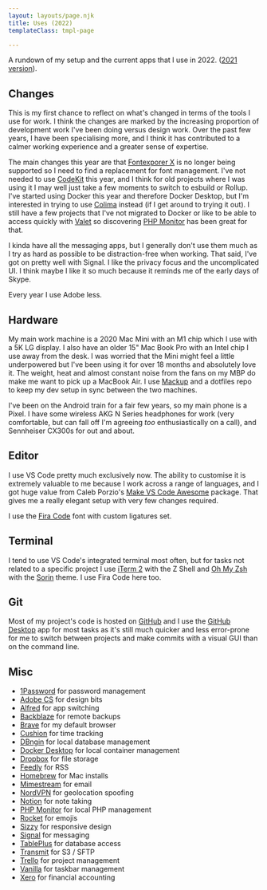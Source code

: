 ```yaml
---
layout: layouts/page.njk
title: Uses (2022)
templateClass: tmpl-page

---
```

A rundown of my setup and the current apps that I use in 2022. ([2021 version](/uses/2021/)).

## Changes

This is my first chance to reflect on what's changed in terms of the tools I use for work. I think the changes are marked by the increasing proportion of development work I've been doing versus design work. Over the past few years, I have been specialising more, and I think it has contributed to a calmer working experience and a greater sense of expertise.

The main changes this year are that [Fontexporer X](https://www.fontexplorerx.com/) is no longer being supported so I need to find a replacement for font management. I've not needed to use [CodeKit](https://codekitapp.com/) this year, and I think for old projects where I was using it I may well just take a few moments to switch to esbuild or Rollup. I've started using Docker this year and therefore Docker Desktop, but I'm interested in trying to use [Colima](https://github.com/abiosoft/colima/) instead (if I get around to trying it out). I still have a few projects that I've not migrated to Docker or like to be able to access quickly with [Valet](https://laravel.com/docs/valet) so discovering [PHP Monitor](https://github.com/nicoverbruggen/phpmon) has been great for that.

I kinda have all the messaging apps, but I generally don't use them much as I try as hard as possible to be distraction-free when working. That said, I've got on pretty well with Signal. I like the privacy focus and the uncomplicated UI. I think maybe I like it so much because it reminds me of the early days of Skype.

Every year I use Adobe less.

## Hardware

My main work machine is a 2020 Mac Mini with an M1 chip which I use with a 5K LG display. I also have an older 15" Mac Book Pro with an Intel chip I use away from the desk. I was worried that the Mini might feel a little underpowered but I've been using it for over 18 months and absolutely love it. The weight, heat and almost constant noise from the fans on my MBP do make me want to pick up a MacBook Air. I use [Mackup](https://github.com/lra/mackup) and a dotfiles repo to keep my dev setup in sync between the two machines.

I've been on the Android train for a fair few years, so my main phone is a Pixel. I have some wireless AKG N Series headphones for work (very comfortable, but can fall off I'm agreeing _too_ enthusiastically on a call), and Sennheiser CX300s for out and about.

## Editor

I use VS Code pretty much exclusively now. The ability to customise it is extremely valuable to me because I work across a range of languages, and I got huge value from Caleb Porzio's [Make VS Code Awesome](https://makevscodeawesome.com/) package. That gives me a really elegant setup with very few changes required.

I use the [Fira Code](https://github.com/tonsky/FiraCode) font with custom ligatures set.

## Terminal

I tend to use VS Code's integrated terminal most often, but for tasks not related to a specific project I use [iTerm 2](https://www.iterm2.com/) with the Z Shell and [Oh My Zsh](https://ohmyz.sh/) with the [Sorin](https://github.com/ohmyzsh/ohmyzsh/wiki/Themes#sorin) theme. I use Fira Code here too.

## Git

Most of my project's code is hosted on [GitHub](https://github.com/) and I use the [GitHub Desktop](https://desktop.github.com/) app for most tasks as it's still much quicker and less error-prone for me to switch between projects and make commits with a visual GUI than on the command line.

## Misc

* [1Password](https://1password.com/) for password management
* [Adobe CS](https://adobe.com/) for design bits
* [Alfred](https://www.alfredapp.com/) for app switching
* [Backblaze](https://www.backblaze.com/) for remote backups
* [Brave](https://brave.com/) for my default browser
* [Cushion](https://cushionapp.com/) for time tracking
* [DBngin](https://dbngin.com/) for local database management
* [Docker Desktop](https://dbngin.com/) for local container management
* [Dropbox](https://www.dropbox.com/) for file storage
* [Feedly](https://feedly.com/) for RSS
* [Homebrew](https://brew.sh/) for Mac installs
* [Mimestream](https://mimestream.com/) for email
* [NordVPN](https://nordvpn.com/) for geolocation spoofing
* [Notion](https://www.notion.so/) for note taking
* [PHP Monitor](https://github.com/nicoverbruggen/phpmon) for local PHP management
* [Rocket](https://matthewpalmer.net/rocket/) for emojis
* [Sizzy](https://sizzy.co/) for responsive design
* [Signal](https://signal.org/) for messaging
* [TablePlus](https://tableplus.com/) for database access
* [Transmit](https://panic.com/transmit/) for S3 / SFTP
* [Trello](https://trello.com/) for project management
* [Vanilla](https://matthewpalmer.net/vanilla/) for taskbar management
* [Xero](https://www.xero.com/) for financial accounting
